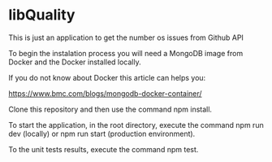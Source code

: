 # libQuality

This is just an application to get the number os issues from Github API

To begin the instalation process you will need a MongoDB image from Docker and the Docker installed locally.

If you do not know about Docker this article can helps you:

https://www.bmc.com/blogs/mongodb-docker-container/

Clone this repository and then use the command npm install.

To start the application, in the root directory, execute the command npm run dev (locally) or npm run start (production environment).

To the unit tests results, execute the command npm test.
